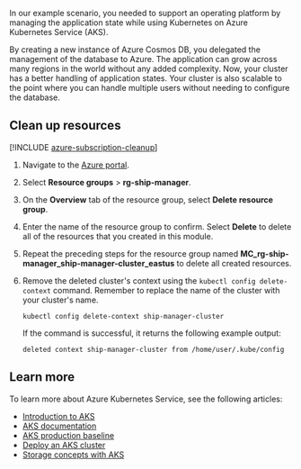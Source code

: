 In our example scenario, you needed to support an operating platform by managing the application state while using Kubernetes on Azure Kubernetes Service (AKS).

By creating a new instance of Azure Cosmos DB, you delegated the management of the database to Azure. The application can grow across many regions in the world without any added complexity. Now, your cluster has a better handling of application states. Your cluster is also scalable to the point where you can handle multiple users without needing to configure the database.

## Clean up resources

[!INCLUDE [azure-subscription-cleanup](../../../includes/azure-subscription-cleanup.md)]

1. Navigate to the [Azure portal](https://portal.azure.com?azure-portal=true).
2. Select **Resource groups** > **rg-ship-manager**.
3. On the **Overview** tab of the resource group, select **Delete resource group**.
4. Enter the name of the resource group to confirm. Select **Delete** to delete all of the resources that you created in this module.
5. Repeat the preceding steps for the resource group named **MC_rg-ship-manager_ship-manager-cluster_eastus** to delete all created resources.
6. Remove the deleted cluster's context using the `kubectl config delete-context` command. Remember to replace the name of the cluster with your cluster's name.

    ```azurecli-interactive
    kubectl config delete-context ship-manager-cluster
    ```

    If the command is successful, it returns the following example output:

    ```output
    deleted context ship-manager-cluster from /home/user/.kube/config
    ```

## Learn more

To learn more about Azure Kubernetes Service, see the following articles:

- [Introduction to AKS](/training/modules/intro-to-azure-kubernetes-service/)
- [AKS documentation](/azure/aks/)
- [AKS production baseline](/azure/architecture/reference-architectures/containers/aks/secure-baseline-aks)
- [Deploy an AKS cluster](/azure/aks/tutorial-kubernetes-deploy-cluster)
- [Storage concepts with AKS](/azure/aks/concepts-storage)
